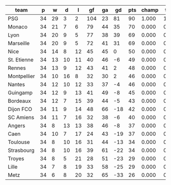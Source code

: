 |    team     | p  | w  | d  | l  | gf  | ga | gd  | pts | champ | top2  | top3  | top4  |  5-7  | bot4  | bot3  | bot2  |
|-------------|----|----|----|----|-----|----|-----|-----|-------|-------|-------|-------|-------|-------|-------|-------|
| PSG         | 34 | 29 |  3 |  2 | 104 | 23 |  81 |  90 | 1.000 | 1.000 | 1.000 | 1.000 | 0.000 | 0.000 | 0.000 | 0.000|
| Monaco      | 34 | 21 |  7 |  6 |  79 | 44 |  35 |  70 | 0.000 | 0.404 | 0.759 | 1.000 | 0.000 | 0.000 | 0.000 | 0.000|
| Lyon        | 34 | 20 |  9 |  5 |  77 | 38 |  39 |  69 | 0.000 | 0.445 | 0.797 | 1.000 | 0.000 | 0.000 | 0.000 | 0.000|
| Marseille   | 34 | 20 |  9 |  5 |  72 | 41 |  31 |  69 | 0.000 | 0.151 | 0.444 | 1.000 | 0.000 | 0.000 | 0.000 | 0.000|
| Nice        | 34 | 14 |  8 | 12 |  45 | 45 |   0 |  50 | 0.000 | 0.000 | 0.000 | 0.000 | 0.800 | 0.000 | 0.000 | 0.000|
| St. Etienne | 34 | 13 | 10 | 11 |  40 | 46 |  -6 |  49 | 0.000 | 0.000 | 0.000 | 0.000 | 0.686 | 0.000 | 0.000 | 0.000|
| Rennes      | 34 | 13 |  9 | 12 |  43 | 41 |   2 |  48 | 0.000 | 0.000 | 0.000 | 0.000 | 0.668 | 0.000 | 0.000 | 0.000|
| Montpellier | 34 | 10 | 16 |  8 |  32 | 30 |   2 |  46 | 0.000 | 0.000 | 0.000 | 0.000 | 0.478 | 0.000 | 0.000 | 0.000|
| Nantes      | 34 | 12 | 10 | 12 |  33 | 37 |  -4 |  46 | 0.000 | 0.000 | 0.000 | 0.000 | 0.225 | 0.000 | 0.000 | 0.000|
| Guingamp    | 34 | 12 |  9 | 13 |  41 | 49 |  -8 |  45 | 0.000 | 0.000 | 0.000 | 0.000 | 0.039 | 0.000 | 0.000 | 0.000|
| Bordeaux    | 34 | 12 |  7 | 15 |  39 | 44 |  -5 |  43 | 0.000 | 0.000 | 0.000 | 0.000 | 0.089 | 0.000 | 0.000 | 0.000|
| Dijon FCO   | 34 | 11 |  9 | 14 |  48 | 66 | -18 |  42 | 0.000 | 0.000 | 0.000 | 0.000 | 0.016 | 0.000 | 0.000 | 0.000|
| SC Amiens   | 34 | 11 |  7 | 16 |  32 | 38 |  -6 |  40 | 0.000 | 0.000 | 0.000 | 0.000 | 0.000 | 0.003 | 0.000 | 0.000|
| Angers      | 34 |  8 | 13 | 13 |  38 | 46 |  -8 |  37 | 0.000 | 0.000 | 0.000 | 0.000 | 0.000 | 0.037 | 0.002 | 0.000|
| Caen        | 34 | 10 |  7 | 17 |  24 | 43 | -19 |  37 | 0.000 | 0.000 | 0.000 | 0.000 | 0.000 | 0.167 | 0.021 | 0.001|
| Toulouse    | 34 |  8 | 10 | 16 |  31 | 44 | -13 |  34 | 0.000 | 0.000 | 0.000 | 0.000 | 0.000 | 0.280 | 0.066 | 0.007|
| Strasbourg  | 34 |  8 | 10 | 16 |  39 | 61 | -22 |  34 | 0.000 | 0.000 | 0.000 | 0.000 | 0.000 | 0.588 | 0.160 | 0.028|
| Troyes      | 34 |  8 |  5 | 21 |  28 | 51 | -23 |  29 | 0.000 | 0.000 | 0.000 | 0.000 | 0.000 | 0.986 | 0.937 | 0.675|
| Lille       | 34 |  7 |  8 | 19 |  33 | 58 | -25 |  29 | 0.000 | 0.000 | 0.000 | 0.000 | 0.000 | 0.941 | 0.825 | 0.386|
| Metz        | 34 |  6 |  8 | 20 |  32 | 65 | -33 |  26 | 0.000 | 0.000 | 0.000 | 0.000 | 0.000 | 0.999 | 0.990 | 0.903|
